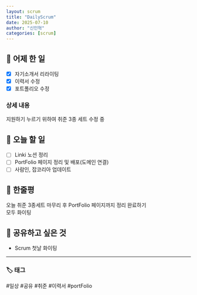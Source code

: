 ```yaml
---
layout: scrum
title: "DailyScrum"
date: 2025-07-10
author: "신민혁"
categories: [scrum]
---
```


## 📝 어제 한 일

- [X] 자기소개서 리라이팅
- [X] 이력서 수정
- [X] 포트폴리오 수정

### 상세 내용

지원하기 누르기 위하여 취준 3종 세트 수정 중

## 🎯 오늘 할 일

- [ ] Linki 노션 정리
- [ ] PortFolio 페이지 정리 및 배포(도메인 연결)
- [ ] 사람인, 잡코리아 업데이트

## 💭 한줄평

오늘 취준 3종세트 마무리 후 PortFolio 페이지까지 정리 완료하기  
모두 화이팅

## 🔗 공유하고 싶은 것

- Scrum 첫날 화이팅

---

### 🏷️ 태그

#일상 #공유 #취준 #이력서 #portFolio 
